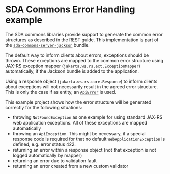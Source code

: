 # SDA Commons Error Handling example

The SDA commons libraries provide support to generate the common error structures as described in the REST guide. This 
implementation is part of the [`sda-commons-server-jackson`](server-jackson.md#error-format) bundle.

The default way to inform clients about errors, exceptions should be thrown. These exceptions are mapped to the 
common error structure using JAX-RS exception mapper (`jakarta.ws.rs.ext.ExceptionMapper`) automatically, if the Jackson bundle 
is added to the application.

Using a response object (`jakarta.ws.rs.core.Response`) to inform clients about exceptions will not
necessarily result in the agreed error structure. This is only the case if as entity, an 
[`ApiError`](https://github.com/SDA-SE/sda-dropwizard-commons/tree/main/sda-commons-shared-error/src/main/java/org/sdase/commons/shared/api/error/ApiError.java)
is used.

This example project shows how the error structure will be generated correctly for the following situations:
* throwing `NotFoundException` as one example for using standard JAX-RS web application exceptions. All of these exceptions are mapped automatically
* throwing an `ApiException`. This might be necessary, if a special response code is required for that no default `WebApplicationException` is defined, e.g. error status 422. 
* returning an error within a response object (not that exception is not logged automatically by mapper)
* returning an error due to validation fault
* returning an error created from a new custom validator
